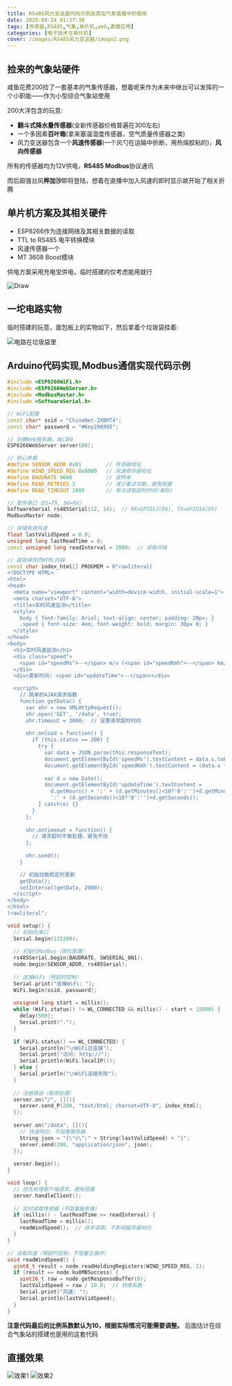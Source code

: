 ```yaml
---
title: RS485风力变送器代码示例及其在气象直播中的使用
date: 2025-09-24 01:27:38
tags: [传感器,RS485,气象,单片机,web,直播应用]
categories: [电子技术与单片机]
cover: /images/RS485风力变送器/image2.png
---
```

## 捡来的气象站硬件

咸鱼花费200捡了一套基本的气象传感器，想着呢来作为未来中继台可以发挥的一个小职能——作为小型综合气象站使用

200大洋包含的玩意:

* **翻斗式降水量传感器**(全新传感器价格普遍在300左右)
* 一个多因素**百叶箱**(拿来塞温湿度传感器，空气质量传感器之类)
* 风力变送器包含一个**风速传感器**(一个风勺在运输中折断，用热熔胶粘的)，**风向传感器**

所有的传感器均为12V供电，**RS485 Modbus**协议通讯

而后超强台风**桦加沙**即将登陆，想着在直播中加入风速的即时显示故开始了相关折腾

## 单片机方案及其相关硬件

* ESP8266作为连接网络及其相关数据的读取
* TTL to RS485 电平转换模块
* 风速传感器一个
* MT 3608 Boost模块

供电方案采用充电宝供电，临时搭建的仅考虑能用就行

![Draw](/images/RS485风力变送器/draw.png)

## 一坨电路实物

临时搭建的玩意，面包板上的实物如下，然后拿着个垃圾袋挂着:

![电路在垃圾袋里](/images/RS485风力变送器/电路在垃圾袋里.jpg)

## Arduino代码实现,Modbus通信实现代码示例

```cpp
#include <ESP8266WiFi.h>
#include <ESP8266WebServer.h>
#include <ModbusMaster.h>
#include <SoftwareSerial.h>

// WiFi配置
const char* ssid = "ChinaNet-ZXBRT4";
const char* password = "#Key298995";

// 创建Web服务器，端口80
ESP8266WebServer server(80);

// 核心参数
#define SENSOR_ADDR 0x01        // 传感器地址
#define WIND_SPEED_REG 0x0000   // 风速寄存器地址
#define BAUDRATE 9600           // 波特率
#define READ_RETRIES 2          // 减少重试次数，避免阻塞
#define READ_TIMEOUT 1000       // 单次读取超时时间(毫秒)

// 软件串口（D5=TX, D6=RX）
SoftwareSerial rs485Serial(12, 14);  // RX=GPIO12(D6), TX=GPIO14(D5)
ModbusMaster node;

// 存储有效风速
float lastValidSpeed = 0.0;
unsigned long lastReadTime = 0;
const unsigned long readInterval = 2000;  // 读取间隔

// 超简单网页HTML内容
const char index_html[] PROGMEM = R"rawliteral(
<!DOCTYPE HTML>
<html>
<head>
  <meta name="viewport" content="width=device-width, initial-scale=1">
  <meta charset="UTF-8">
  <title>实时风速监测</title>
  <style>
    body { font-family: Arial; text-align: center; padding: 20px; }
    .speed { font-size: 4em; font-weight: bold; margin: 30px 0; }
  </style>
</head>
<body>
  <h1>实时风速监测</h1>
  <div class="speed">
    <span id="speedMs">--</span> m/s (<span id="speedKmh">--</span> km/h)
  </div>
  <div>更新时间: <span id="updateTime">--</span></div>

  <script>
    // 简单的AJAX请求函数
    function getData() {
      var xhr = new XMLHttpRequest();
      xhr.open('GET', '/data', true);
      xhr.timeout = 3000;  // 设置请求超时时间
  
      xhr.onload = function() {
        if (this.status == 200) {
          try {
            var data = JSON.parse(this.responseText);
            document.getElementById('speedMs').textContent = data.s.toFixed(1);
            document.getElementById('speedKmh').textContent = (data.s * 3.6).toFixed(1);
  
            var d = new Date();
            document.getElementById('updateTime').textContent = 
              d.getHours() + ':' + (d.getMinutes()<10?'0':'')+d.getMinutes() + 
              ':' + (d.getSeconds()<10?'0':'')+d.getSeconds();
          } catch(e) {}
        }
      };
  
      xhr.ontimeout = function() {
        // 请求超时不做处理，避免干扰
      };
  
      xhr.send();
    }

    // 初始加载和定时更新
    getData();
    setInterval(getData, 2000);
  </script>
</body>
</html>
)rawliteral";

void setup() {
  // 初始化串口
  Serial.begin(115200);
  
  // 初始化Modbus（简化配置）
  rs485Serial.begin(BAUDRATE, SWSERIAL_8N1);
  node.begin(SENSOR_ADDR, rs485Serial);
  
  // 连接WiFi（带超时控制）
  Serial.print("连接WiFi: ");
  WiFi.begin(ssid, password);
  
  unsigned long start = millis();
  while (WiFi.status() != WL_CONNECTED && millis() - start < 15000) {
    delay(500);
    Serial.print(".");
  }
  
  if (WiFi.status() == WL_CONNECTED) {
    Serial.println("\nWiFi已连接");
    Serial.print("访问: http://");
    Serial.println(WiFi.localIP());
  } else {
    Serial.println("\nWiFi连接失败");
  }
  
  // 注册路由（极简处理）
  server.on("/", [](){
    server.send_P(200, "text/html; charset=UTF-8", index_html);
  });
  
  server.on("/data", [](){
    // 快速响应，不阻塞服务器
    String json = "{\"s\":" + String(lastValidSpeed) + "}";
    server.send(200, "application/json", json);
  });
  
  server.begin();
}

void loop() {
  // 优先处理客户端请求，避免阻塞
  server.handleClient();
  
  // 定时读取传感器（不阻塞服务器）
  if (millis() - lastReadTime >= readInterval) {
    lastReadTime = millis();
    readWindSpeed();  // 异步读取，不影响服务器响应
  }
}

// 读取风速（带超时控制，不阻塞主循环）
void readWindSpeed() {
  uint8_t result = node.readHoldingRegisters(WIND_SPEED_REG, 1);
  if (result == node.ku8MBSuccess) {
    uint16_t raw = node.getResponseBuffer(0);
    lastValidSpeed = raw / 10.0;  // 转换系数
    Serial.print("风速: ");
    Serial.println(lastValidSpeed);
  }
}

```

**注意代码最后的比例系数默认为10，根据实际情况可能需要调整。**
后面估计在综合气象站的搭建也是用的这套代码

## 直播效果

![效果1](/images/RS485风力变送器/image.png)
![效果2](/images/RS485风力变送器/image2.png)
